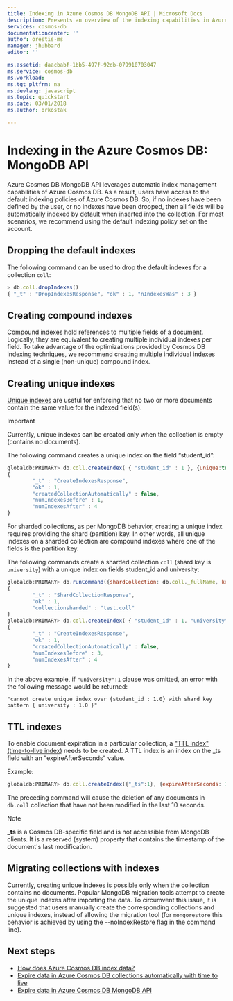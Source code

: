 ```yaml
---
title: Indexing in Azure Cosmos DB MongoDB API | Microsoft Docs
description: Presents an overview of the indexing capabilities in Azure Cosmos DB MongoDB API.
services: cosmos-db
documentationcenter: ''
author: orestis-ms
manager: jhubbard
editor: ''

ms.assetid: daacbabf-1bb5-497f-92db-079910703047
ms.service: cosmos-db
ms.workload: 
ms.tgt_pltfrm: na
ms.devlang: javascript
ms.topic: quickstart
ms.date: 03/01/2018
ms.author: orkostak

---
```



# Indexing in the Azure Cosmos DB: MongoDB API

Azure Cosmos DB MongoDB API leverages automatic index management capabilities of Azure Cosmos DB. As a result, users have access to the default indexing policies of Azure Cosmos DB. So, if no indexes have been defined by the user, or no indexes have been dropped, then all fields will be automatically indexed by default when inserted into the collection. For most scenarios, we recommend using the default indexing policy set on the account.

## Dropping the default indexes

The following command can be used to drop the default indexes for a collection ```coll```:

```JavaScript
> db.coll.dropIndexes()
{ "_t" : "DropIndexesResponse", "ok" : 1, "nIndexesWas" : 3 }
```

## Creating compound indexes

Compound indexes hold references to multiple fields of a document. Logically, they are equivalent to creating multiple individual indexes per field. To take advantage of the optimizations provided by Cosmos DB indexing techniques, we recommend creating multiple individual indexes instead of a single (non-unique) compound index.

## Creating unique indexes

[Unique indexes](unique-keys.md) are useful for enforcing that no two or more documents contain the same value for the indexed field(s). 
>[!important] 
> Currently, unique indexes can be created only when the collection is empty (contains no documents). 

The following command creates a unique index on the field “student_id”:

```JavaScript
globaldb:PRIMARY> db.coll.createIndex( { "student_id" : 1 }, {unique:true} ) 
{
        "_t" : "CreateIndexesResponse",
        "ok" : 1,
        "createdCollectionAutomatically" : false,
        "numIndexesBefore" : 1,
        "numIndexesAfter" : 4
}
```

For sharded collections, as per MongoDB behavior, creating a unique index requires providing the shard (partition) key. In other words, all unique indexes on a sharded collection are compound indexes where one of the fields is the partition key.

The following commands create a sharded collection ```coll``` (shard key is ```university```) with a unique index on fields student_id and university:

```JavaScript
globaldb:PRIMARY> db.runCommand({shardCollection: db.coll._fullName, key: { university: "hashed"}});
{
        "_t" : "ShardCollectionResponse",
        "ok" : 1,
        "collectionsharded" : "test.coll"
}
globaldb:PRIMARY> db.coll.createIndex( { "student_id" : 1, "university" : 1 }, {unique:true})
{
        "_t" : "CreateIndexesResponse",
        "ok" : 1,
        "createdCollectionAutomatically" : false,
        "numIndexesBefore" : 3,
        "numIndexesAfter" : 4
}
```

In the above example, if ```"university":1``` clause was omitted, an error with the following message would be returned:

```"cannot create unique index over {student_id : 1.0} with shard key pattern { university : 1.0 }"```

## TTL indexes

To enable document expiration in a particular collection, a ["TTL index" (time-to-live index)](../cosmos-db/time-to-live.md) needs to be created. A TTL index is an index on the _ts field with an "expireAfterSeconds" value.
 
Example:
```JavaScript
globaldb:PRIMARY> db.coll.createIndex({"_ts":1}, {expireAfterSeconds: 10})
```

The preceding command will cause the deletion of any documents in ```db.coll``` collection that have not been modified in the last 10 seconds. 
 
> [!NOTE]
> **_ts** is a Cosmos DB-specific field and is not accessible from MongoDB clients. It is a reserved (system) property that contains the timestamp of the document's last modification.
>

## Migrating collections with indexes

Currently, creating unique indexes is possible only when the collection contains no documents. Popular MongoDB migration tools attempt to create the unique indexes after importing the data. To circumvent this issue, it is suggested that users manually create the corresponding collections and unique indexes, instead of allowing the migration tool (for ```mongorestore``` this behavior is achieved by using the --noIndexRestore flag in the command line).

## Next steps
* [How does Azure Cosmos DB index data?](../cosmos-db/indexing-policies.md)
* [Expire data in Azure Cosmos DB collections automatically with time to live](../cosmos-db/time-to-live.md)
* [Expire data in Azure Cosmos DB MongoDB API](../cosmos-db/mongodb-ttl.md)
